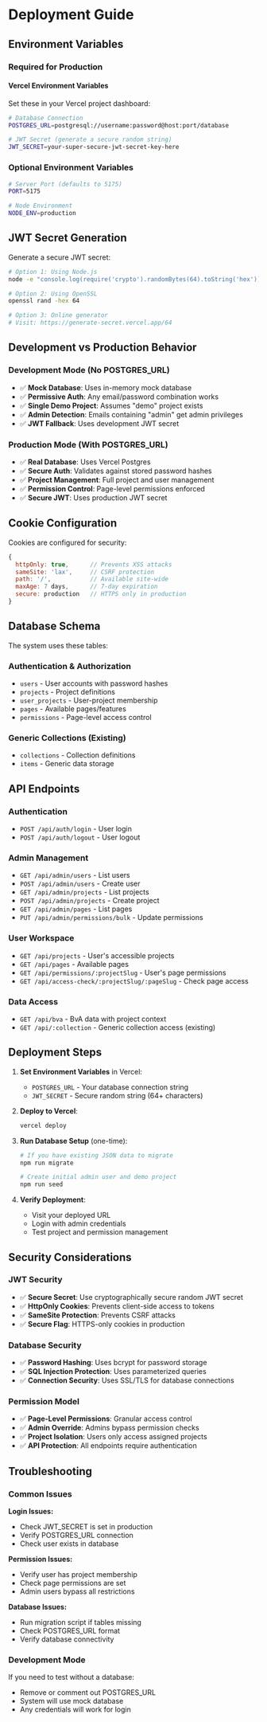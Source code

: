 # Deployment Guide

## Environment Variables

### Required for Production

#### Vercel Environment Variables
Set these in your Vercel project dashboard:

```bash
# Database Connection
POSTGRES_URL=postgresql://username:password@host:port/database

# JWT Secret (generate a secure random string)
JWT_SECRET=your-super-secure-jwt-secret-key-here
```

### Optional Environment Variables

```bash
# Server Port (defaults to 5175)
PORT=5175

# Node Environment
NODE_ENV=production
```

## JWT Secret Generation

Generate a secure JWT secret:

```bash
# Option 1: Using Node.js
node -e "console.log(require('crypto').randomBytes(64).toString('hex'))"

# Option 2: Using OpenSSL
openssl rand -hex 64

# Option 3: Online generator
# Visit: https://generate-secret.vercel.app/64
```

## Development vs Production Behavior

### Development Mode (No POSTGRES_URL)
- ✅ **Mock Database**: Uses in-memory mock database
- ✅ **Permissive Auth**: Any email/password combination works
- ✅ **Single Demo Project**: Assumes "demo" project exists
- ✅ **Admin Detection**: Emails containing "admin" get admin privileges
- ✅ **JWT Fallback**: Uses development JWT secret

### Production Mode (With POSTGRES_URL)
- ✅ **Real Database**: Uses Vercel Postgres
- ✅ **Secure Auth**: Validates against stored password hashes
- ✅ **Project Management**: Full project and user management
- ✅ **Permission Control**: Page-level permissions enforced
- ✅ **Secure JWT**: Uses production JWT secret

## Cookie Configuration

Cookies are configured for security:

```javascript
{
  httpOnly: true,      // Prevents XSS attacks
  sameSite: 'lax',     // CSRF protection
  path: '/',           // Available site-wide
  maxAge: 7 days,      // 7-day expiration
  secure: production   // HTTPS only in production
}
```

## Database Schema

The system uses these tables:

### Authentication & Authorization
- `users` - User accounts with password hashes
- `projects` - Project definitions
- `user_projects` - User-project membership
- `pages` - Available pages/features
- `permissions` - Page-level access control

### Generic Collections (Existing)
- `collections` - Collection definitions
- `items` - Generic data storage

## API Endpoints

### Authentication
- `POST /api/auth/login` - User login
- `POST /api/auth/logout` - User logout

### Admin Management
- `GET /api/admin/users` - List users
- `POST /api/admin/users` - Create user
- `GET /api/admin/projects` - List projects
- `POST /api/admin/projects` - Create project
- `GET /api/admin/pages` - List pages
- `PUT /api/admin/permissions/bulk` - Update permissions

### User Workspace
- `GET /api/projects` - User's accessible projects
- `GET /api/pages` - Available pages
- `GET /api/permissions/:projectSlug` - User's page permissions
- `GET /api/access-check/:projectSlug/:pageSlug` - Check page access

### Data Access
- `GET /api/bva` - BvA data with project context
- `GET /api/:collection` - Generic collection access (existing)

## Deployment Steps

1. **Set Environment Variables** in Vercel:
   - `POSTGRES_URL` - Your database connection string
   - `JWT_SECRET` - Secure random string (64+ characters)

2. **Deploy to Vercel**:
   ```bash
   vercel deploy
   ```

3. **Run Database Setup** (one-time):
   ```bash
   # If you have existing JSON data to migrate
   npm run migrate
   
   # Create initial admin user and demo project
   npm run seed
   ```

4. **Verify Deployment**:
   - Visit your deployed URL
   - Login with admin credentials
   - Test project and permission management

## Security Considerations

### JWT Security
- ✅ **Secure Secret**: Use cryptographically secure random JWT secret
- ✅ **HttpOnly Cookies**: Prevents client-side access to tokens
- ✅ **SameSite Protection**: Prevents CSRF attacks
- ✅ **Secure Flag**: HTTPS-only cookies in production

### Database Security
- ✅ **Password Hashing**: Uses bcrypt for password storage
- ✅ **SQL Injection Protection**: Uses parameterized queries
- ✅ **Connection Security**: Uses SSL/TLS for database connections

### Permission Model
- ✅ **Page-Level Permissions**: Granular access control
- ✅ **Admin Override**: Admins bypass permission checks
- ✅ **Project Isolation**: Users only access assigned projects
- ✅ **API Protection**: All endpoints require authentication

## Troubleshooting

### Common Issues

**Login Issues:**
- Check JWT_SECRET is set in production
- Verify POSTGRES_URL connection
- Check user exists in database

**Permission Issues:**
- Verify user has project membership
- Check page permissions are set
- Admin users bypass all restrictions

**Database Issues:**
- Run migration script if tables missing
- Check POSTGRES_URL format
- Verify database connectivity

### Development Mode
If you need to test without a database:
- Remove or comment out POSTGRES_URL
- System will use mock database
- Any credentials will work for login
